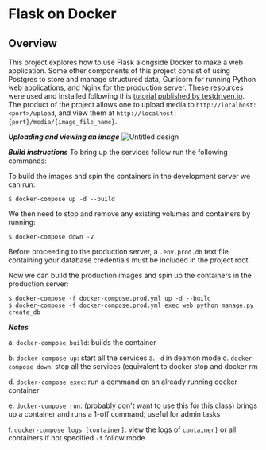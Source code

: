 # Flask on Docker
## Overview

This project explores how to use Flask alongside Docker to make a web application. Some other components of this project consist of using Postgres to store and manage structured data, Gunicorn for running Python web applications, and Nginx for the production server. These resources were used and installed following this [tutorial published by testdriven.io](https://testdriven.io/blog/dockerizing-flask-with-postgres-gunicorn-and-nginx/). The product of the project allows one to upload media to ```http://localhost:<port>/upload```, and view them at ```http://localhost:{port}/media/{image_file_name}```. 

***Uploading and viewing an image***
![Untitled design](https://github.com/JTan242/flask-on-docker/assets/132401824/200bae48-35d7-4417-b00a-e80669ef1572)

***Build instructions***
To bring up the services follow run the following commands:

To build the images and spin the containers in the development server we can run:
```
$ docker-compose up -d --build
```
We then need to stop and remove any existing volumes and containers by running:
```
$ docker-compose down -v
```
Before proceeding to the production server, a ```.env.prod.db``` text file containing your database credentials must be included in the project root.

Now we can build the production images and spin up the containers in the production server:
```
$ docker-compose -f docker-compose.prod.yml up -d --build
$ docker-compose -f docker-compose.prod.yml exec web python manage.py create_db
```
***Notes***

a. ```docker-compose build```: builds the container

b. ```docker-compose up```: start all the services
    a. ```-d``` in deamon mode
c. ```docker-compose down```: stop all the services (equivalent to docker stop and docker rm

d. ```docker-compose exec```: run a command on an already running docker container

e. ```docker-compose run```: (probably don't want to use this for this class) brings up a container and runs a 1-off   command; useful for admin tasks

f. ```docker-compose logs [container]```: view the logs of ```container]``` or all containers if not specified
```-f``` follow mode




